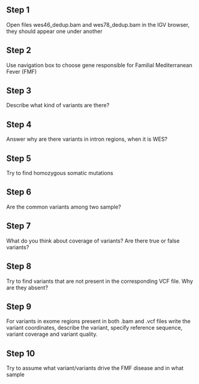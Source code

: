 ## Step 1
Open files wes46_dedup.bam and wes78_dedup.bam in the IGV browser, they should appear one under another

## Step 2
Use navigation box to choose gene responsible for Familial Mediterranean Fever (FMF)

## Step 3
Describe what kind of variants are there?

## Step 4
Answer why are there variants in intron regions, when it is WES?

## Step 5
Try to find homozygous somatic mutations

## Step 6 
Are the common variants among two sample?

## Step 7
What do you think about coverage of variants? Are there true or false variants?

## Step 8
Try to find variants that are not present in the corresponding VCF file. Why are they absent?

## Step 9
For variants in exome regions present in both .bam and .vcf files write the variant coordinates, describe the variant, specify reference sequence, variant coverage and variant quality.

## Step 10
Try to assume what variant/variants drive the FMF disease and in what sample


